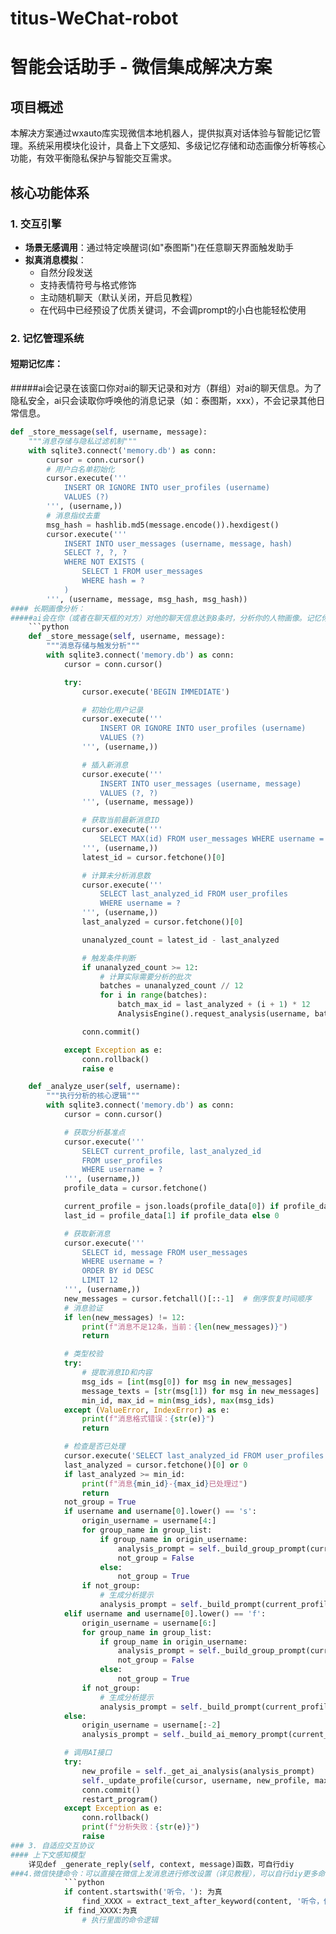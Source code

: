 # titus-WeChat-robot
# 智能会话助手 - 微信集成解决方案

## 项目概述
本解决方案通过wxauto库实现微信本地机器人，提供拟真对话体验与智能记忆管理。系统采用模块化设计，具备上下文感知、多级记忆存储和动态画像分析等核心功能，有效平衡隐私保护与智能交互需求。

## 核心功能体系

### 1. 交互引擎
- **场景无感调用**：通过特定唤醒词(如"泰图斯")在任意聊天界面触发助手
- **拟真消息模拟**：
  - 自然分段发送
  - 支持表情符号与格式修饰
  - 主动随机聊天（默认关闭，开启见教程）
  - 在代码中已经预设了优质关键词，不会调prompt的小白也能轻松使用

### 2. 记忆管理系统
#### 短期记忆库：
#####ai会记录在该窗口你对ai的聊天记录和对方（群组）对ai的聊天信息。为了隐私安全，ai只会读取你呼唤他的消息记录（如：泰图斯，xxx），不会记录其他日常信息。
```python
def _store_message(self, username, message):
    """消息存储与隐私过滤机制"""
    with sqlite3.connect('memory.db') as conn:
        cursor = conn.cursor()
        # 用户白名单初始化
        cursor.execute('''
            INSERT OR IGNORE INTO user_profiles (username) 
            VALUES (?)
        ''', (username,))
        # 消息指纹去重
        msg_hash = hashlib.md5(message.encode()).hexdigest()
        cursor.execute('''
            INSERT INTO user_messages (username, message, hash)
            SELECT ?, ?, ?
            WHERE NOT EXISTS (
                SELECT 1 FROM user_messages 
                WHERE hash = ?
            )
        ''', (username, message, msg_hash, msg_hash))
#### 长期画像分析：
#####ai会在你（或者在聊天框的对方）对他的聊天信息达到8条时，分析你的人物画像。记忆你的性格，特质，兴趣爱好。同时ai会在自己回答12条消息时，总结聊天内容。减少了上下文Token使用。
    ```python
    def _store_message(self, username, message):
        """消息存储与触发分析"""
        with sqlite3.connect('memory.db') as conn:
            cursor = conn.cursor()

            try:
                cursor.execute('BEGIN IMMEDIATE')

                # 初始化用户记录
                cursor.execute('''
                    INSERT OR IGNORE INTO user_profiles (username) 
                    VALUES (?)
                ''', (username,))

                # 插入新消息
                cursor.execute('''
                    INSERT INTO user_messages (username, message)
                    VALUES (?, ?)
                ''', (username, message))

                # 获取当前最新消息ID
                cursor.execute('''
                    SELECT MAX(id) FROM user_messages WHERE username = ?
                ''', (username,))
                latest_id = cursor.fetchone()[0]

                # 计算未分析消息数
                cursor.execute('''
                    SELECT last_analyzed_id FROM user_profiles 
                    WHERE username = ?
                ''', (username,))
                last_analyzed = cursor.fetchone()[0]

                unanalyzed_count = latest_id - last_analyzed

                # 触发条件判断
                if unanalyzed_count >= 12:
                    # 计算实际需要分析的批次
                    batches = unanalyzed_count // 12
                    for i in range(batches):
                        batch_max_id = last_analyzed + (i + 1) * 12
                        AnalysisEngine().request_analysis(username, batch_max_id)

                conn.commit()

            except Exception as e:
                conn.rollback()
                raise e

    def _analyze_user(self, username):
        """执行分析的核心逻辑"""
        with sqlite3.connect('memory.db') as conn:
            cursor = conn.cursor()

            # 获取分析基准点
            cursor.execute('''
                SELECT current_profile, last_analyzed_id 
                FROM user_profiles 
                WHERE username = ?
            ''', (username,))
            profile_data = cursor.fetchone()

            current_profile = json.loads(profile_data[0]) if profile_data and profile_data[0] else {}
            last_id = profile_data[1] if profile_data else 0

            # 获取新消息
            cursor.execute('''
                SELECT id, message FROM user_messages
                WHERE username = ?
                ORDER BY id DESC
                LIMIT 12
            ''', (username,))
            new_messages = cursor.fetchall()[::-1]  # 倒序恢复时间顺序
            # 消息验证
            if len(new_messages) != 12:
                print(f"消息不足12条，当前：{len(new_messages)}")
                return

            # 类型校验
            try:
                # 提取消息ID和内容
                msg_ids = [int(msg[0]) for msg in new_messages]
                message_texts = [str(msg[1]) for msg in new_messages]
                min_id, max_id = min(msg_ids), max(msg_ids)
            except (ValueError, IndexError) as e:
                print(f"消息格式错误：{str(e)}")
                return

            # 检查是否已处理
            cursor.execute('SELECT last_analyzed_id FROM user_profiles WHERE username = ?', (username,))
            last_analyzed = cursor.fetchone()[0] or 0
            if last_analyzed >= min_id:
                print(f"消息{min_id}-{max_id}已处理过")
                return
            not_group = True
            if username and username[0].lower() == 's':
                origin_username = username[4:]
                for group_name in group_list:
                    if group_name in origin_username:
                        analysis_prompt = self._build_group_prompt(current_profile, new_messages)
                        not_group = False
                    else:
                        not_group = True
                if not_group:
                    # 生成分析提示
                    analysis_prompt = self._build_prompt(current_profile, new_messages)
            elif username and username[0].lower() == 'f':
                origin_username = username[6:]
                for group_name in group_list:
                    if group_name in origin_username:
                        analysis_prompt = self._build_group_prompt(current_profile, new_messages)
                        not_group = False
                    else:
                        not_group = True
                if not_group:
                    # 生成分析提示
                    analysis_prompt = self._build_prompt(current_profile, new_messages)
            else:
                origin_username = username[:-2]
                analysis_prompt = self._build_ai_memory_prompt(current_profile, new_messages)

            # 调用AI接口
            try:
                new_profile = self._get_ai_analysis(analysis_prompt)
                self._update_profile(cursor, username, new_profile, max_id)
                conn.commit()
                restart_program()
            except Exception as e:
                conn.rollback()
                print(f"分析失败：{str(e)}")
                raise
### 3. 自适应交互协议
#### 上下文感知模型
    详见def _generate_reply(self, context, message)函数，可自行diy
###4.微信快捷命令：可以直接在微信上发消息进行修改设置（详见教程），可以自行diy更多命令。命令编写逻辑为：
            ```python
            if content.startswith('听令，'): 为真
                find_XXXX = extract_text_after_keyword(content, '听令，你的命令名字')为真
            if find_XXXX:为真
                # 执行里面的命令逻辑


